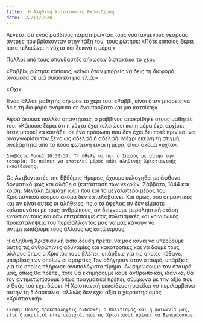 ```yaml
---
title:  Η Αληθινη Χριστιανικη Εκπαιδευση
date:  22/11/2020
---
```


Λέγεται ότι ένας ραββίνος παρατηρώντας τους νυσταγμένους νεαρούς άντρες που βρίσκονταν στην τάξη του, τους ρώτησε: «Πότε κάποιος ξέρει πότε τελειώνει η νύχτα και ξεκινά η μέρα;»

Πολλοί από τους σπουδαστές σήκωσαν διστακτικά το χέρι.

«Ραββί», ρώτησε κάποιος, «είναι όταν μπορείς να δεις τη διαφορά ανάμεσα σε μια συκιά και μια ελιά;»

«Όχι».

Ένας άλλος μαθητής σήκωσε το χέρι του: «Ραββί, είναι όταν μπορείς να δεις τη διαφορά ανάμεσα σε ένα πρόβατο και μια κατσίκα;»

Αφού άκουσε πολλές απαντήσεις, ο ραββίνος αποκρίθηκε στους μαθητές του: «Κάποιος ξέρει ότι η νύχτα έχει τελειώσει και η μέρα έχει αρχίσει όταν μπορεί να κοιτάξει σε ένα πρόσωπο που δεν έχει δει ποτέ πριν και να αναγνωρίσει τον ξένο ως αδελφό ή αδελφή. Μέχρι εκείνη τη στιγμή, ανεξάρτητα από το πόσο φωτεινή είναι η μέρα, είναι ακόμα νύχτα».

`Διαβάστε Λουκά 10:30-37. Τι ήθελε να πει ο Ιησούς με αυτήν την ιστορία; Τι πρέπει να αποτελεί μέρος κάθε αληθινής Χριστιανικής εκπαίδευσης;`

Ως Αντβεντιστές της Εβδόμης Ημέρας, έχουμε ευλογηθεί με άφθονο δογματικό φως και αλήθεια (κατάσταση των νεκρών, Σάββατο, 1844 και κρίση, Μεγάλη Διαμάχη κ.α.) που και το μεγαλύτερο μέρος του Χριστιανικού κόσμου ακόμα δεν καταλαβαίνει. Και όμως, όσο σημαντικές και αν είναι αυτές οι αλήθειες, ποιο το όφελος αν δεν είμαστε καλοσυνάτοι με τους ανθρώπους, αν δείχνουμε μεροληπτική στάση εναντίον τους και εάν επιτρέπουμε στις πολιτισμικές και κοινωνικές προκαταλήψεις του περιβάλλοντός μας να μας κάνουν να αντιμετωπίζουμε τους άλλους ως κατώτερους;

Η αληθινή Χριστιανική εκπαίδευση πρέπει να μας κάνει να υπερβούμε αυτές τις ανθρώπινες αδυναμίες και κακοτροπιές και να δούμε τους άλλους όπως ο Χριστός τους βλέπει, υπάρξεις για τις οποίες πέθανε, υπάρξεις των οποίων οι αμαρτίες Τον οδήγησαν στον σταυρό, υπάρξεις για τις οποίες πλήρωσε ανυπολόγιστο τίμημα. Αν σηκώσουμε τον σταυρό μας, όπως θα πρέπει, τότε θα εκτιμήσουμε κάθε άνθρωπο και, ιδανικά, θα τον αντιμετωπίσουμε όπως πραγματικά πρέπει, σύμφωνα με την αξία που ο Θεός τού έχει δώσει. Η Χριστιανική εκπαίδευση οφείλει να περιλαμβάνει αυτήν τη διδασκαλία, αλλιώς δεν έχει αξία ο χαρακτηρισμός «Χριστιανική».

`Σκεψη: Ποιες προκαταλήψεις διδάσκει ο πολιτισμός και η κοινωνία μας, είτε διακριτικά είτε ανοιχτά, που ως Χριστιανοί πρέπει να ξεπεράσουμε;`